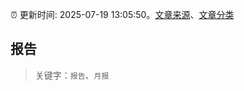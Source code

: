 :alarm_clock: 更新时间: 2025-07-19 13:05:50。[文章来源](/README.md)、[文章分类](/TAGS.md)

## 报告


> 关键字：`报告`、`月报`



